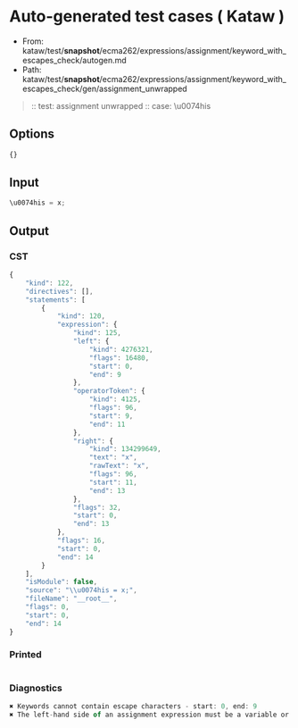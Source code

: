 # Auto-generated test cases ( Kataw )
- From: kataw/test/__snapshot__/ecma262/expressions/assignment/keyword_with_escapes_check/autogen.md
- Path: kataw/test/__snapshot__/ecma262/expressions/assignment/keyword_with_escapes_check/gen/assignment_unwrapped
> :: test: assignment unwrapped
> :: case: \u0074his
## Options

`````js
{}
`````
## Input

`````js
\u0074his = x;
`````
## Output

### CST

```javascript
{
    "kind": 122,
    "directives": [],
    "statements": [
        {
            "kind": 120,
            "expression": {
                "kind": 125,
                "left": {
                    "kind": 4276321,
                    "flags": 16480,
                    "start": 0,
                    "end": 9
                },
                "operatorToken": {
                    "kind": 4125,
                    "flags": 96,
                    "start": 9,
                    "end": 11
                },
                "right": {
                    "kind": 134299649,
                    "text": "x",
                    "rawText": "x",
                    "flags": 96,
                    "start": 11,
                    "end": 13
                },
                "flags": 32,
                "start": 0,
                "end": 13
            },
            "flags": 16,
            "start": 0,
            "end": 14
        }
    ],
    "isModule": false,
    "source": "\\u0074his = x;",
    "fileName": "__root__",
    "flags": 0,
    "start": 0,
    "end": 14
}
```

### Printed

```javascript

```

### Diagnostics

```javascript
✖ Keywords cannot contain escape characters - start: 0, end: 9
✖ The left-hand side of an assignment expression must be a variable or a property access - start: 9, end: 11

```

